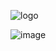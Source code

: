 ![logo](https://user-images.githubusercontent.com/24529258/37228578-f9dc71a6-2395-11e8-817e-8e598df45dde.PNG)



![image](https://user-images.githubusercontent.com/24529258/37884663-f7082d44-3065-11e8-9a5b-594f193b5f2d.png)
